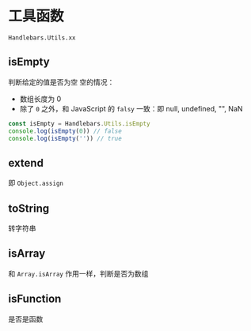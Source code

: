 # 工具函数

`Handlebars.Utils.xx`

## isEmpty

判断给定的值是否为空
空的情况：

- 数组长度为 0
- 除了 `0` 之外，和 JavaScript 的 `falsy` 一致：即 null, undefined, "", NaN

```js
const isEmpty = Handlebars.Utils.isEmpty
console.log(isEmpty(0)) // false
console.log(isEmpty('')) // true
```

## extend

即 `Object.assign`

## toString

转字符串

## isArray

和 `Array.isArray` 作用一样，判断是否为数组

## isFunction

是否是函数
